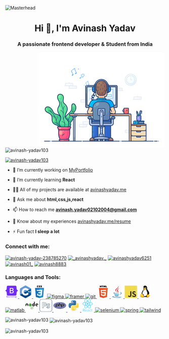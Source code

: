 ![Masterhead]([https://www.google.com/imgres?q=github%20profile%20master%20head%20images&imgurl=https%3A%2F%2Frepository-images.githubusercontent.com%2F588181932%2Fe36ec678-7984-4cdd-8e4c-a3932772ff8e&imgrefurl=https%3A%2F%2Fgithub.com%2Ftopics%2Fprofile-readme&docid=BpnspUoDfrPfjM&tbnid=kfpqCuXmfeFi9M&vet=12ahUKEwji0vCl0LiGAxXq1TgGHVitDc8QM3oECGMQAA..i&w=1600&h=700&hcb=2&ved=2ahUKEwji0vCl0LiGAxXq1TgGHVitDc8QM3oECGMQAA#imgrc=kfpqCuXmfeFi9M&imgdii=oqhloCkRe2-UdM](https://www.google.com/url?sa=i&url=https%3A%2F%2Fgithub.com%2Fmizzcode%2Fmizzcode&psig=AOvVaw1fm_bHiaWEe93sPSnpdF0s&ust=1717270458909000&source=images&cd=vfe&opi=89978449&ved=0CBEQjRxqFwoTCLCa4pPRuIYDFQAAAAAdAAAAABAE))
<h1 align="center">Hi 👋, I'm Avinash Yadav</h1>
<h3 align="center">A passionate frontend developer & Student from India</h3>
<img align="right" alt="Coding" width="400" src="https://raw.githubusercontent.com/SupianIDz/SupianIDz/main/coding.gif">

<p align="left"> <img src="https://komarev.com/ghpvc/?username=avinash-yadav103&label=Profile%20views&color=0e75b6&style=flat" alt="avinash-yadav103" /> </p>

<p align="left"> <a href="https://github.com/ryo-ma/github-profile-trophy"><img src="https://github-profile-trophy.vercel.app/?username=avinash-yadav103" alt="avinash-yadav103" /></a> </p>

- 🔭 I’m currently working on [MyPortfolio](https://avinashyadav.me/)

- 🌱 I’m currently learning **React**

- 👨‍💻 All of my projects are available at [avinashyadav.me](https://avinashyadav.me)

- 💬 Ask me about **html,css,js,react**

- 📫 How to reach me **avinash.yadav02102004@gmail.com**

- 📄 Know about my experiences [avinashyadav.me/resume](https://avinashyadav.me/images/Avinash%20Resume.pdf)

- ⚡ Fun fact **I sleep a lot**

<h3 align="left">Connect with me:</h3>
<p align="left">
<a href="https://linkedin.com/in/avinash-yadav-238785270" target="blank"><img align="center" src="https://raw.githubusercontent.com/rahuldkjain/github-profile-readme-generator/master/src/images/icons/Social/linked-in-alt.svg" alt="avinash-yadav-238785270" height="30" width="40" /></a>
<a href="https://instagram.com/_avinashyadav._" target="blank"><img align="center" src="https://raw.githubusercontent.com/rahuldkjain/github-profile-readme-generator/master/src/images/icons/Social/instagram.svg" alt="_avinashyadav._" height="30" width="40" /></a>
<a href="https://www.youtube.com/c/avinashyadav6251" target="blank"><img align="center" src="https://raw.githubusercontent.com/rahuldkjain/github-profile-readme-generator/master/src/images/icons/Social/youtube.svg" alt="avinashyadav6251" height="30" width="40" /></a>
<a href="https://www.leetcode.com/avinash01_" target="blank"><img align="center" src="https://raw.githubusercontent.com/rahuldkjain/github-profile-readme-generator/master/src/images/icons/Social/leet-code.svg" alt="avinash01_" height="30" width="40" /></a>
<a href="https://discord.gg/avinash8883" target="blank"><img align="center" src="https://raw.githubusercontent.com/rahuldkjain/github-profile-readme-generator/master/src/images/icons/Social/discord.svg" alt="avinash8883" height="30" width="40" /></a>
</p>

<h3 align="left">Languages and Tools:</h3>
<p align="left"> <a href="https://getbootstrap.com" target="_blank" rel="noreferrer"> <img src="https://raw.githubusercontent.com/devicons/devicon/master/icons/bootstrap/bootstrap-plain-wordmark.svg" alt="bootstrap" width="40" height="40"/> </a> <a href="https://www.w3schools.com/cpp/" target="_blank" rel="noreferrer"> <img src="https://raw.githubusercontent.com/devicons/devicon/master/icons/cplusplus/cplusplus-original.svg" alt="cplusplus" width="40" height="40"/> </a> <a href="https://www.w3schools.com/css/" target="_blank" rel="noreferrer"> <img src="https://raw.githubusercontent.com/devicons/devicon/master/icons/css3/css3-original-wordmark.svg" alt="css3" width="40" height="40"/> </a> <a href="https://www.figma.com/" target="_blank" rel="noreferrer"> <img src="https://www.vectorlogo.zone/logos/figma/figma-icon.svg" alt="figma" width="40" height="40"/> </a> <a href="https://www.framer.com/" target="_blank" rel="noreferrer"> <img src="https://www.vectorlogo.zone/logos/framer/framer-icon.svg" alt="framer" width="40" height="40"/> </a> <a href="https://git-scm.com/" target="_blank" rel="noreferrer"> <img src="https://www.vectorlogo.zone/logos/git-scm/git-scm-icon.svg" alt="git" width="40" height="40"/> </a> <a href="https://www.w3.org/html/" target="_blank" rel="noreferrer"> <img src="https://raw.githubusercontent.com/devicons/devicon/master/icons/html5/html5-original-wordmark.svg" alt="html5" width="40" height="40"/> </a> <a href="https://www.java.com" target="_blank" rel="noreferrer"> <img src="https://raw.githubusercontent.com/devicons/devicon/master/icons/java/java-original.svg" alt="java" width="40" height="40"/> </a> <a href="https://developer.mozilla.org/en-US/docs/Web/JavaScript" target="_blank" rel="noreferrer"> <img src="https://raw.githubusercontent.com/devicons/devicon/master/icons/javascript/javascript-original.svg" alt="javascript" width="40" height="40"/> </a> <a href="https://www.linux.org/" target="_blank" rel="noreferrer"> <img src="https://raw.githubusercontent.com/devicons/devicon/master/icons/linux/linux-original.svg" alt="linux" width="40" height="40"/> </a> <a href="https://www.mathworks.com/" target="_blank" rel="noreferrer"> <img src="https://upload.wikimedia.org/wikipedia/commons/2/21/Matlab_Logo.png" alt="matlab" width="40" height="40"/> </a> <a href="https://nodejs.org" target="_blank" rel="noreferrer"> <img src="https://raw.githubusercontent.com/devicons/devicon/master/icons/nodejs/nodejs-original-wordmark.svg" alt="nodejs" width="40" height="40"/> </a> <a href="https://www.photoshop.com/en" target="_blank" rel="noreferrer"> <img src="https://raw.githubusercontent.com/devicons/devicon/master/icons/photoshop/photoshop-line.svg" alt="photoshop" width="40" height="40"/> </a> <a href="https://www.php.net" target="_blank" rel="noreferrer"> <img src="https://raw.githubusercontent.com/devicons/devicon/master/icons/php/php-original.svg" alt="php" width="40" height="40"/> </a> <a href="https://www.python.org" target="_blank" rel="noreferrer"> <img src="https://raw.githubusercontent.com/devicons/devicon/master/icons/python/python-original.svg" alt="python" width="40" height="40"/> </a> <a href="https://reactjs.org/" target="_blank" rel="noreferrer"> <img src="https://raw.githubusercontent.com/devicons/devicon/master/icons/react/react-original-wordmark.svg" alt="react" width="40" height="40"/> </a> <a href="https://www.selenium.dev" target="_blank" rel="noreferrer"> <img src="https://raw.githubusercontent.com/detain/svg-logos/780f25886640cef088af994181646db2f6b1a3f8/svg/selenium-logo.svg" alt="selenium" width="40" height="40"/> </a> <a href="https://spring.io/" target="_blank" rel="noreferrer"> <img src="https://www.vectorlogo.zone/logos/springio/springio-icon.svg" alt="spring" width="40" height="40"/> </a> <a href="https://tailwindcss.com/" target="_blank" rel="noreferrer"> <img src="https://www.vectorlogo.zone/logos/tailwindcss/tailwindcss-icon.svg" alt="tailwind" width="40" height="40"/> </a> </p>

<p><img align="left" src="https://github-readme-stats.vercel.app/api/top-langs?username=avinash-yadav103&show_icons=true&locale=en&layout=compact" alt="avinash-yadav103" /></p>

<p>&nbsp;<img align="center" src="https://github-readme-stats.vercel.app/api?username=avinash-yadav103&show_icons=true&locale=en" alt="avinash-yadav103" /></p>

<p><img align="center" src="https://github-readme-streak-stats.herokuapp.com/?user=avinash-yadav103&" alt="avinash-yadav103" /></p>

